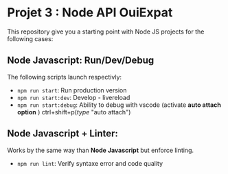 # Projet 3 : Node API OuiExpat
This repository give you a starting point with Node JS projects for the following cases: 

## Node Javascript: Run/Dev/Debug

The following scripts launch respectivly: 
- `npm run start`: Run production version
- `npm run start:dev`: Develop - livereload
- `npm run start:debug`: Ability to debug with vscode (activate **auto attach option** ) ctrl+shift+p(_type_ "auto attach")

## Node Javascript + Linter: 

Works by the same way than **Node Javascript** but enforce linting.
- `npm run lint`: Verify syntaxe error and code quality 

